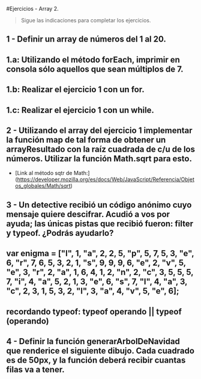 #Ejercicios - Array 2.

> Sigue las indicaciones para completar los ejercicios.

## 1 - Definir un array de números del 1 al 20. 

## 1.a: Utilizando el método forEach, imprimir en consola sólo aquellos que sean múltiplos de 7.
## 1.b: Realizar el ejercicio 1 con un for.
## 1.c: Realizar el ejercicio 1 con un while.


## 2 - Utilizando el array del ejercicio 1 implementar la función map de tal forma de obtener un arrayResultado con la raíz cuadrada de c/u de los números. Utilizar la función Math.sqrt para esto.

- [Link al método sqtr de Math:] (https://developer.mozilla.org/es/docs/Web/JavaScript/Referencia/Objetos_globales/Math/sqrt)

## 3 - Un detective recibió un código anónimo cuyo mensaje quiere descifrar. Acudió a vos por ayuda; las únicas pistas que recibió fueron: filter y typeof. ¿Podrás ayudarlo?

## var enigma = ["l", 1, "a", 2, 2, 5, "p", 5, 7, 5, 3, "e", 6, "r", 7, 6, 5, 3, 2, 1, "s", 9, 9, 9, 6, "e", 2, "v", 5, "e", 3, "r", 2, "a", 1, 6, 4, 1, 2, "n", 2, "c", 3, 5, 5, 5, 7, "i", 4, "a", 5, 2, 1, 3, "e", 6, "s", 7, "l", 4, "a", 3, "c", 2, 3, 1, 5, 3, 2, "l", 3, "a", 4, "v", 5, "e", 6];

## recordando typeof: typeof operando || typeof (operando)

## 4 - Definir la función generarArbolDeNavidad que renderice el siguiente dibujo. Cada cuadrado es de 50px, y la función deberá recibir cuantas filas va a tener.